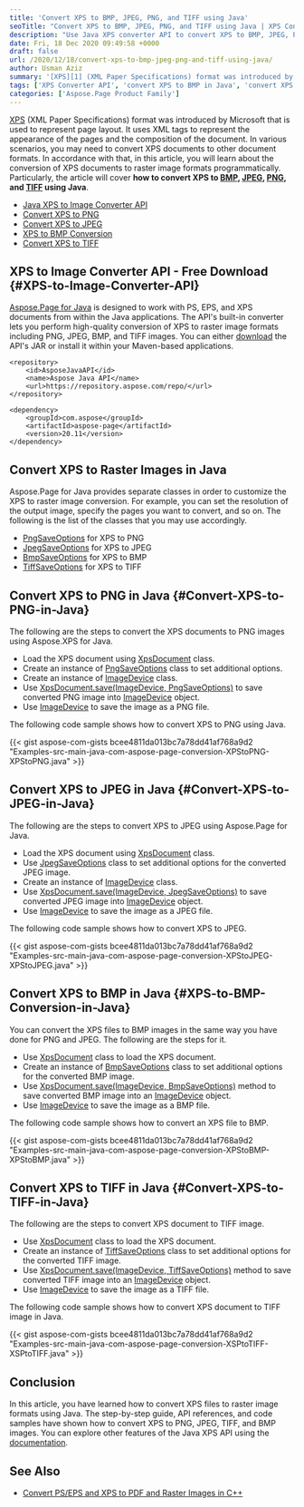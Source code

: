 ```yaml
---
title: 'Convert XPS to BMP, JPEG, PNG, and TIFF using Java'
seoTitle: "Convert XPS to BMP, JPEG, PNG, and TIFF using Java | XPS Converter"
description: "Use Java XPS converter API to convert XPS to BMP, JPEG, PNG, and TIFF programmatically in Java. Customize the XPS to raster image conversion."
date: Fri, 18 Dec 2020 09:49:58 +0000
draft: false
url: /2020/12/18/convert-xps-to-bmp-jpeg-png-and-tiff-using-java/
author: Usman Aziz
summary: '[XPS][1] (XML Paper Specifications) format was introduced by Microsoft that represents page layout. It uses XML tags to represent the appearance of the pages and the composition of the document. In this article, you will learn about the conversion of XPS documents to raster image formats programmatically. Particularly, the article will cover **how to convert XPS to [BMP][2], [JPEG][3], [PNG][4], and [TIFF][5] using Java**.'
tags: ['XPS Converter API', 'convert XPS to BMP in Java', 'convert XPS to JPEG in Java', 'convert XPS to PNG in Java', 'convert XPS to TIFF in Java']
categories: ['Aspose.Page Product Family']
---
```


[XPS][6] (XML Paper Specifications) format was introduced by Microsoft that is used to represent page layout. It uses XML tags to represent the appearance of the pages and the composition of the document. In various scenarios, you may need to convert XPS documents to other document formats. In accordance with that, in this article, you will learn about the conversion of XPS documents to raster image formats programmatically. Particularly, the article will cover **how to convert XPS to [BMP][7], [JPEG][8], [PNG][9], and [TIFF][10] using Java**.

*   [Java XPS to Image Converter API][11]
*   [Convert XPS to PNG][12]
*   [Convert XPS to JPEG][13]
*   [XPS to BMP Conversion][14]
*   [Convert XPS to TIFF][15]

## XPS to Image Converter API - Free Download {#XPS-to-Image-Converter-API}

[Aspose.Page for Java][16] is designed to work with PS, EPS, and XPS documents from within the Java applications. The API's built-in converter lets you perform high-quality conversion of XPS to raster image formats including PNG, JPEG, BMP, and TIFF images. You can either [download][17] the API's JAR or install it within your Maven-based applications.

```
<repository>
    <id>AsposeJavaAPI</id>
    <name>Aspose Java API</name>
    <url>https://repository.aspose.com/repo/</url>
</repository>
```
```
<dependency>
    <groupId>com.aspose</groupId>
    <artifactId>aspose-page</artifactId>
    <version>20.11</version>
</dependency>
```

## Convert XPS to Raster Images in Java

Aspose.Page for Java provides separate classes in order to customize the XPS to raster image conversion. For example, you can set the resolution of the output image, specify the pages you want to convert, and so on. The following is the list of the classes that you may use accordingly.

*   [PngSaveOptions][18] for XPS to PNG
*   [JpegSaveOptions][19] for XPS to JPEG
*   [BmpSaveOptions][20] for XPS to BMP
*   [TiffSaveOptions][21] for XPS to TIFF

## Convert XPS to PNG in Java {#Convert-XPS-to-PNG-in-Java}

The following are the steps to convert the XPS documents to PNG images using Aspose.XPS for Java.

*   Load the XPS document using [XpsDocument][22] class.
*   Create an instance of [PngSaveOptions][23] class to set additional options.
*   Create an instance of [ImageDevice][24] class.
*   Use [XpsDocument.save(ImageDevice, PngSaveOptions)][25] to save converted PNG image into [ImageDevice][26] object.
*   Use [ImageDevice][27] to save the image as a PNG file.

The following code sample shows how to convert XPS to PNG using Java.

{{< gist aspose-com-gists bcee4811da013bc7a78dd41af768a9d2 "Examples-src-main-java-com-aspose-page-conversion-XPStoPNG-XPStoPNG.java" >}}

## Convert XPS to JPEG in Java {#Convert-XPS-to-JPEG-in-Java}

The following are the steps to convert XPS to JPEG using Aspose.Page for Java.

*   Load the XPS document using [XpsDocument][28] class.
*   Use [JpegSaveOptions][29] class to set additional options for the converted JPEG image.
*   Create an instance of [ImageDevice][30] class.
*   Use [XpsDocument.save(ImageDevice, JpegSaveOptions)][31] to save converted JPEG image into [ImageDevice][32] object.
*   Use [ImageDevice][33] to save the image as a JPEG file.

The following code sample shows how to convert XPS to JPEG.

{{< gist aspose-com-gists bcee4811da013bc7a78dd41af768a9d2 "Examples-src-main-java-com-aspose-page-conversion-XPStoJPEG-XPStoJPEG.java" >}}

## Convert XPS to BMP in Java {#XPS-to-BMP-Conversion-in-Java}

You can convert the XPS files to BMP images in the same way you have done for PNG and JPEG. The following are the steps for it.

*   Use [XpsDocument][34] class to load the XPS document.
*   Create an instance of [BmpSaveOptions][35] class to set additional options for the converted BMP image.
*   Use [XpsDocument.save(ImageDevice, BmpSaveOptions)][36] method to save converted BMP image into an [ImageDevice][37] object.
*   Use [ImageDevice][38] to save the image as a BMP file.

The following code sample shows how to convert an XPS file to BMP.

{{< gist aspose-com-gists bcee4811da013bc7a78dd41af768a9d2 "Examples-src-main-java-com-aspose-page-conversion-XPStoBMP-XPStoBMP.java" >}}

## Convert XPS to TIFF in Java {#Convert-XPS-to-TIFF-in-Java}

The following are the steps to convert XPS document to TIFF image.

*   Use [XpsDocument][39] class to load the XPS document.
*   Create an instance of [TiffSaveOptions][40] class to set additional options for the converted TIFF image.
*   Use [XpsDocument.save(ImageDevice, TiffSaveOptions)][41] method to save converted TIFF image into an [ImageDevice][42] object.
*   Use [ImageDevice][43] to save the image as a TIFF file.

The following code sample shows how to convert XPS document to TIFF image in Java.

{{< gist aspose-com-gists bcee4811da013bc7a78dd41af768a9d2 "Examples-src-main-java-com-aspose-page-conversion-XSPtoTIFF-XSPtoTIFF.java" >}}

## Conclusion

In this article, you have learned how to convert XPS files to raster image formats using Java. The step-by-step guide, API references, and code samples have shown how to convert XPS to PNG, JPEG, TIFF, and BMP images. You can explore other features of the Java XPS API using the [documentation][44].

## See Also

*   [Convert PS/EPS and XPS to PDF and Raster Images in C++][45]




[1]: https://docs.fileformat.com/page-description-language/xps/
[2]: https://docs.fileformat.com/image/bmp/
[3]: https://docs.fileformat.com/image/jpeg/
[4]: https://docs.fileformat.com/image/png/
[5]: https://docs.fileformat.com/image/tiff/
[6]: https://docs.fileformat.com/page-description-language/xps/
[7]: https://docs.fileformat.com/image/bmp/
[8]: https://docs.fileformat.com/image/jpeg/
[9]: https://docs.fileformat.com/image/png/
[10]: https://docs.fileformat.com/image/tiff/
[11]: #XPS-to-Image-Converter-API
[12]: #Convert-XPS-to-PNG-in-Java
[13]: #Convert-XPS-to-JPEG-in-Java
[14]: #XPS-to-BMP-Conversion-in-Java
[15]: #Convert-XPS-to-TIFF-in-Java
[16]: https://products.aspose.com/page/java
[17]: https://downloads.aspose.com/page/java
[18]: https://apireference.aspose.com/page/java/com.aspose.xps.rendering/PngSaveOptions
[19]: https://apireference.aspose.com/page/java/com.aspose.xps.rendering/JpegSaveOptions
[20]: https://apireference.aspose.com/page/java/com.aspose.xps.rendering/BmpSaveOptions
[21]: https://apireference.aspose.com/page/java/com.aspose.xps.rendering/TiffSaveOptions
[22]: https://apireference.aspose.com/page/java/com.aspose.xps/XpsDocument
[23]: https://apireference.aspose.com/page/java/com.aspose.xps.rendering/PngSaveOptions
[24]: https://apireference.aspose.com/page/java/com.aspose.xps.rendering/ImageDevice
[25]: https://apireference.aspose.com/page/java/com.aspose.xps/XpsDocument#save-com.aspose.page.Device-com.aspose.page.SaveOptions-
[26]: https://apireference.aspose.com/page/java/com.aspose.xps.rendering/ImageDevice
[27]: https://apireference.aspose.com/page/java/com.aspose.xps.rendering/ImageDevice
[28]: https://apireference.aspose.com/page/java/com.aspose.xps/XpsDocument
[29]: https://apireference.aspose.com/page/java/com.aspose.xps.rendering/JpegSaveOptions
[30]: https://apireference.aspose.com/page/java/com.aspose.xps.rendering/ImageDevice
[31]: https://apireference.aspose.com/page/java/com.aspose.xps/XpsDocument#save-com.aspose.page.Device-com.aspose.page.SaveOptions-
[32]: https://apireference.aspose.com/page/java/com.aspose.xps.rendering/ImageDevice
[33]: https://apireference.aspose.com/page/java/com.aspose.xps.rendering/ImageDevice
[34]: https://apireference.aspose.com/page/java/com.aspose.xps/XpsDocument
[35]: https://apireference.aspose.com/page/java/com.aspose.xps.rendering/BmpSaveOptions
[36]: https://apireference.aspose.com/page/java/com.aspose.xps/XpsDocument#save-com.aspose.page.Device-com.aspose.page.SaveOptions-
[37]: https://apireference.aspose.com/page/java/com.aspose.xps.rendering/ImageDevice
[38]: https://apireference.aspose.com/page/java/com.aspose.xps.rendering/ImageDevice
[39]: https://apireference.aspose.com/page/java/com.aspose.xps/XpsDocument
[40]: https://apireference.aspose.com/page/java/com.aspose.xps.rendering/TiffSaveOptions
[41]: https://apireference.aspose.com/page/java/com.aspose.xps/XpsDocument#save-com.aspose.page.Device-com.aspose.page.SaveOptions-
[42]: https://apireference.aspose.com/page/java/com.aspose.xps.rendering/ImageDevice
[43]: https://apireference.aspose.com/page/java/com.aspose.xps.rendering/ImageDevice
[44]: https://docs.aspose.com/page/java/getting-started/
[45]: https://blog.aspose.com/2020/03/26/convert-postscript-ps-eps-and-xps-to-pdf-png-bmp-tiff-jpeg-in-cpp/





